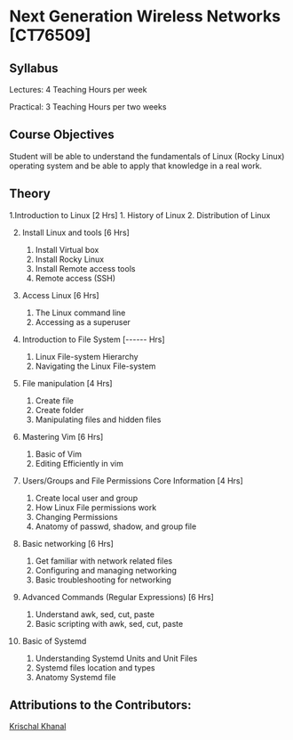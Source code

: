 # Next Generation Wireless Networks [CT76509]
## Syllabus

Lectures: 4 Teaching Hours per week

Practical: 3 Teaching Hours per two weeks

## Course Objectives

Student will be able to understand the fundamentals of Linux (Rocky Linux) operating system and be able to apply that knowledge in a real work.

## Theory

1.Introduction to Linux [2 Hrs]
    1. History of Linux
    2. Distribution of Linux

2. Install Linux and tools [6 Hrs]
    1. Install Virtual box
    2. Install Rocky Linux
    3. Install Remote access tools
    4. Remote access (SSH)

3. Access Linux [6 Hrs]
    1. The Linux command line
    2. Accessing as a superuser

4. Introduction to File System [------ Hrs]
    1. Linux File-system Hierarchy
    2. Navigating the Linux File-system

5. File manipulation [4 Hrs]
    1. Create file
    2. Create folder
    3. Manipulating files and hidden files

6. Mastering Vim [6 Hrs]
    1. Basic of Vim
    2. Editing Efficiently in vim

7. Users/Groups and File Permissions Core Information [4 Hrs]
    1. Create local user and group
    2. How Linux File permissions work
    3. Changing Permissions
    4. Anatomy of passwd, shadow, and group file

8. Basic networking [6 Hrs]
    1. Get familiar with network related files
    2. Configuring and managing networking
    3. Basic troubleshooting for networking

9. Advanced Commands (Regular Expressions) [6 Hrs]
    1. Understand awk, sed, cut, paste
    2. Basic scripting with awk, sed, cut, paste

10. Basic of Systemd
    1. Understanding Systemd Units and Unit Files
    2. Systemd files location and types
    3. Anatomy Systemd file


## Attributions to the Contributors:

[Krischal Khanal](https://github.com/krischal111)
